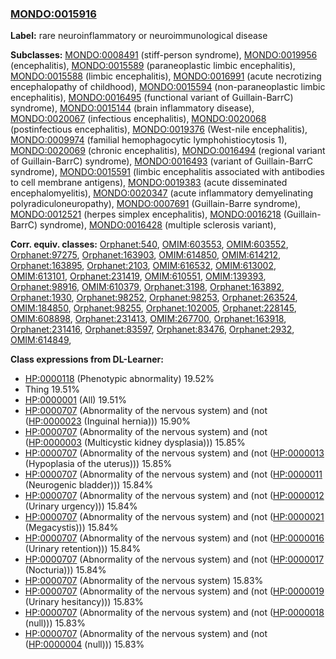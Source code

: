 
### [MONDO:0015916](http://purl.obolibrary.org/obo/MONDO_0015916)
**Label:** rare neuroinflammatory or neuroimmunological disease

**Subclasses:** [MONDO:0008491](http://purl.obolibrary.org/obo/MONDO_0008491) (stiff-person syndrome), [MONDO:0019956](http://purl.obolibrary.org/obo/MONDO_0019956) (encephalitis), [MONDO:0015589](http://purl.obolibrary.org/obo/MONDO_0015589) (paraneoplastic limbic encephalitis), [MONDO:0015588](http://purl.obolibrary.org/obo/MONDO_0015588) (limbic encephalitis), [MONDO:0016991](http://purl.obolibrary.org/obo/MONDO_0016991) (acute necrotizing encephalopathy of childhood), [MONDO:0015594](http://purl.obolibrary.org/obo/MONDO_0015594) (non-paraneoplastic limbic encephalitis), [MONDO:0016495](http://purl.obolibrary.org/obo/MONDO_0016495) (functional variant of Guillain-BarrC) syndrome), [MONDO:0015144](http://purl.obolibrary.org/obo/MONDO_0015144) (brain inflammatory disease), [MONDO:0020067](http://purl.obolibrary.org/obo/MONDO_0020067) (infectious encephalitis), [MONDO:0020068](http://purl.obolibrary.org/obo/MONDO_0020068) (postinfectious encephalitis), [MONDO:0019376](http://purl.obolibrary.org/obo/MONDO_0019376) (West-nile encephalitis), [MONDO:0009974](http://purl.obolibrary.org/obo/MONDO_0009974) (familial hemophagocytic lymphohistiocytosis 1), [MONDO:0020069](http://purl.obolibrary.org/obo/MONDO_0020069) (chronic encephalitis), [MONDO:0016494](http://purl.obolibrary.org/obo/MONDO_0016494) (regional variant of Guillain-BarrC) syndrome), [MONDO:0016493](http://purl.obolibrary.org/obo/MONDO_0016493) (variant of Guillain-BarrC syndrome), [MONDO:0015591](http://purl.obolibrary.org/obo/MONDO_0015591) (limbic encephalitis associated with antibodies to cell membrane antigens), [MONDO:0019383](http://purl.obolibrary.org/obo/MONDO_0019383) (acute disseminated encephalomyelitis), [MONDO:0020347](http://purl.obolibrary.org/obo/MONDO_0020347) (acute inflammatory demyelinating polyradiculoneuropathy), [MONDO:0007691](http://purl.obolibrary.org/obo/MONDO_0007691) (Guillain-Barre syndrome), [MONDO:0012521](http://purl.obolibrary.org/obo/MONDO_0012521) (herpes simplex encephalitis), [MONDO:0016218](http://purl.obolibrary.org/obo/MONDO_0016218) (Guillain-BarrC) syndrome), [MONDO:0016428](http://purl.obolibrary.org/obo/MONDO_0016428) (multiple sclerosis variant), 

**Corr. equiv. classes:** [Orphanet:540](http://www.orpha.net/ORDO/Orphanet_540), [OMIM:603553](http://purl.obolibrary.org/obo/OMIM_603553), [OMIM:603552](http://purl.obolibrary.org/obo/OMIM_603552), [Orphanet:97275](http://www.orpha.net/ORDO/Orphanet_97275), [Orphanet:163903](http://www.orpha.net/ORDO/Orphanet_163903), [OMIM:614850](http://purl.obolibrary.org/obo/OMIM_614850), [OMIM:614212](http://purl.obolibrary.org/obo/OMIM_614212), [Orphanet:163895](http://www.orpha.net/ORDO/Orphanet_163895), [Orphanet:2103](http://www.orpha.net/ORDO/Orphanet_2103), [OMIM:616532](http://purl.obolibrary.org/obo/OMIM_616532), [OMIM:613002](http://purl.obolibrary.org/obo/OMIM_613002), [OMIM:613101](http://purl.obolibrary.org/obo/OMIM_613101), [Orphanet:231419](http://www.orpha.net/ORDO/Orphanet_231419), [OMIM:610551](http://purl.obolibrary.org/obo/OMIM_610551), [OMIM:139393](http://purl.obolibrary.org/obo/OMIM_139393), [Orphanet:98916](http://www.orpha.net/ORDO/Orphanet_98916), [OMIM:610379](http://purl.obolibrary.org/obo/OMIM_610379), [Orphanet:3198](http://www.orpha.net/ORDO/Orphanet_3198), [Orphanet:163892](http://www.orpha.net/ORDO/Orphanet_163892), [Orphanet:1930](http://www.orpha.net/ORDO/Orphanet_1930), [Orphanet:98252](http://www.orpha.net/ORDO/Orphanet_98252), [Orphanet:98253](http://www.orpha.net/ORDO/Orphanet_98253), [Orphanet:263524](http://www.orpha.net/ORDO/Orphanet_263524), [OMIM:184850](http://purl.obolibrary.org/obo/OMIM_184850), [Orphanet:98255](http://www.orpha.net/ORDO/Orphanet_98255), [Orphanet:102005](http://www.orpha.net/ORDO/Orphanet_102005), [Orphanet:228145](http://www.orpha.net/ORDO/Orphanet_228145), [OMIM:608898](http://purl.obolibrary.org/obo/OMIM_608898), [Orphanet:231413](http://www.orpha.net/ORDO/Orphanet_231413), [OMIM:267700](http://purl.obolibrary.org/obo/OMIM_267700), [Orphanet:163918](http://www.orpha.net/ORDO/Orphanet_163918), [Orphanet:231416](http://www.orpha.net/ORDO/Orphanet_231416), [Orphanet:83597](http://www.orpha.net/ORDO/Orphanet_83597), [Orphanet:83476](http://www.orpha.net/ORDO/Orphanet_83476), [Orphanet:2932](http://www.orpha.net/ORDO/Orphanet_2932), [OMIM:614849](http://purl.obolibrary.org/obo/OMIM_614849), 

**Class expressions from DL-Learner:**

- [HP:0000118](http://purl.obolibrary.org/obo/HP_0000118) (Phenotypic abnormality) 19.52%
- Thing 19.51%
- [HP:0000001](http://purl.obolibrary.org/obo/HP_0000001) (All) 19.51%
- [HP:0000707](http://purl.obolibrary.org/obo/HP_0000707) (Abnormality of the nervous system) and (not ([HP:0000023](http://purl.obolibrary.org/obo/HP_0000023) (Inguinal hernia))) 15.90%
- [HP:0000707](http://purl.obolibrary.org/obo/HP_0000707) (Abnormality of the nervous system) and (not ([HP:0000003](http://purl.obolibrary.org/obo/HP_0000003) (Multicystic kidney dysplasia))) 15.85%
- [HP:0000707](http://purl.obolibrary.org/obo/HP_0000707) (Abnormality of the nervous system) and (not ([HP:0000013](http://purl.obolibrary.org/obo/HP_0000013) (Hypoplasia of the uterus))) 15.85%
- [HP:0000707](http://purl.obolibrary.org/obo/HP_0000707) (Abnormality of the nervous system) and (not ([HP:0000011](http://purl.obolibrary.org/obo/HP_0000011) (Neurogenic bladder))) 15.84%
- [HP:0000707](http://purl.obolibrary.org/obo/HP_0000707) (Abnormality of the nervous system) and (not ([HP:0000012](http://purl.obolibrary.org/obo/HP_0000012) (Urinary urgency))) 15.84%
- [HP:0000707](http://purl.obolibrary.org/obo/HP_0000707) (Abnormality of the nervous system) and (not ([HP:0000021](http://purl.obolibrary.org/obo/HP_0000021) (Megacystis))) 15.84%
- [HP:0000707](http://purl.obolibrary.org/obo/HP_0000707) (Abnormality of the nervous system) and (not ([HP:0000016](http://purl.obolibrary.org/obo/HP_0000016) (Urinary retention))) 15.84%
- [HP:0000707](http://purl.obolibrary.org/obo/HP_0000707) (Abnormality of the nervous system) and (not ([HP:0000017](http://purl.obolibrary.org/obo/HP_0000017) (Nocturia))) 15.84%
- [HP:0000707](http://purl.obolibrary.org/obo/HP_0000707) (Abnormality of the nervous system) 15.83%
- [HP:0000707](http://purl.obolibrary.org/obo/HP_0000707) (Abnormality of the nervous system) and (not ([HP:0000019](http://purl.obolibrary.org/obo/HP_0000019) (Urinary hesitancy))) 15.83%
- [HP:0000707](http://purl.obolibrary.org/obo/HP_0000707) (Abnormality of the nervous system) and (not ([HP:0000018](http://purl.obolibrary.org/obo/HP_0000018) (null))) 15.83%
- [HP:0000707](http://purl.obolibrary.org/obo/HP_0000707) (Abnormality of the nervous system) and (not ([HP:0000004](http://purl.obolibrary.org/obo/HP_0000004) (null))) 15.83%



